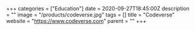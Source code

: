 +++
categories = ["Education"]
date = 2020-09-27T18:45:00Z
description = ""
image = "/products/codeverse.jpg"
tags = []
title = "Codeverse"
website = "https://www.codeverse.com"
parent = ""
+++
